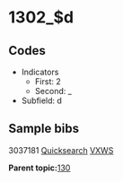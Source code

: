 # 1302\_$d

## Codes

-   Indicators
    -   First: 2
    -   Second: \_
-   Subfield: d

## Sample bibs

3037181 [Quicksearch](https://search.library.yale.edu/catalog/3037181) [VXWS](http://prodorbis.library.yale.edu:7014/vxws/GetHoldingsService?bibId=3037181)

**Parent topic:**[130](../../tags/130/130.md)

